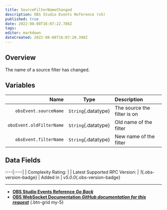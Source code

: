 ```yaml
---
title: SourceFilterNameChanged
description: OBS Studio Events Reference (v5)
published: true
date: 2022-08-08T16:07:22.786Z
tags: 
editor: markdown
dateCreated: 2022-08-08T16:07:20.398Z
---
```


## Overview
The name of a source filter has changed.

## Variables
Name | Type | Description | 
----:|:----:|:------------|
`obsEvent.sourceName` | `String`{.datatype} | The source the filter is on
`obsEvent.oldFilterName` | `String`{.datatype} | Old name of the filter
`obsEvent.filterName` | `String`{.datatype} | New name of the filter

## Data Fields
:---|:---:|
| Complexity Rating: | <span class="stars stars--2"></span>
| Latest Supported RPC Version: | *1*{.obs-version-badge}
| Added in | *v5.0.0*{.obs-version-badge}

---

- [<i class="mdi mdi-chevron-left"></i>**OBS Studio Events Reference *Go Back***](/en/Broadcasters/OBS/Events)
- [<i class="mdi mdi-github"></i> **OBS WebSocket Documentation *GitHub documentation for this request***](https://github.com/obsproject/obs-websocket/blob/master/docs/generated/protocol.md#sourcefilternamechanged)
{.btn-grid my-5}